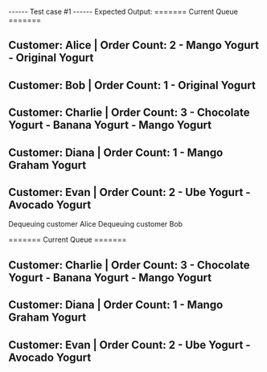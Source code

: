 ------ Test case #1 ------
Expected Output:
======= Current Queue =======

Customer: Alice      | Order Count: 2
    - Mango Yogurt
    - Original Yogurt
------------------------------------
Customer: Bob        | Order Count: 1
    - Original Yogurt
------------------------------------
Customer: Charlie    | Order Count: 3
    - Chocolate Yogurt
    - Banana Yogurt
    - Mango Yogurt
------------------------------------
Customer: Diana      | Order Count: 1
    - Mango Graham Yogurt
------------------------------------
Customer: Evan       | Order Count: 2
    - Ube Yogurt
    - Avocado Yogurt
------------------------------------

Dequeuing customer Alice
Dequeuing customer Bob

======= Current Queue =======

Customer: Charlie    | Order Count: 3
    - Chocolate Yogurt
    - Banana Yogurt
    - Mango Yogurt
------------------------------------
Customer: Diana      | Order Count: 1
    - Mango Graham Yogurt
------------------------------------
Customer: Evan       | Order Count: 2
    - Ube Yogurt
    - Avocado Yogurt
------------------------------------